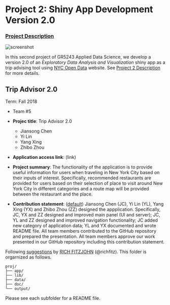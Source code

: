 # Project 2: Shiny App Development Version 2.0

### [Project Description](doc/project2_desc.md)

![screenshot](doc/Screenshot.png)

In this second project of GR5243 Applied Data Science, we develop a version 2.0 of an *Exploratory Data Analysis and Visualization* shiny app as a trip advising tool using [NYC Open Data](https://opendata.cityofnewyork.us/)  website. See [Project 2 Description](doc/project2_desc.md) for more details.  


## Trip Advisor 2.0
Term: Fall 2018

+ Team #5
+ **Projec title**: Trip Advisor 2.0
	+ Jiansong Chen
	+ Yi Lin
	+ Yang Xing
	+ Zhibo Zhou
	
+ **Application access link**: (link)

+ **Project summary**: The functionality of the application is to provide useful information for users when traveling in New York City based on their inputs of interest. Specifically, recommended restaurants are provided for users based on their selection of place to visit around New York City in different categories and a route map will be provided between the restaurant and the place.

+ **Contribution statement**: ([default](doc/a_note_on_contributions.md)) Jiansong Chen (JC), Yi Lin (YL), Yang Xing (YX) and Zhibo Zhou (ZZ) designed the appplication. Specifically, JC, YX and ZZ designed and improved main panel (UI and server); JC, YL and ZZ designed and improved navigation functionality; JC added new category of application data; YL and YX documented and wrote README file. All team members contributed to the GitHub repository and prepared the presentation. All team members approve our work presented in our GitHub repository including this contribution statement. 
	
Following [suggestions](http://nicercode.github.io/blog/2013-04-05-projects/) by [RICH FITZJOHN](http://nicercode.github.io/about/#Team) (@richfitz). This folder is orgarnized as follows.

```
proj/
├── app/
├── lib/
├── data/
├── doc/
└── output/
```

Please see each subfolder for a README file.

